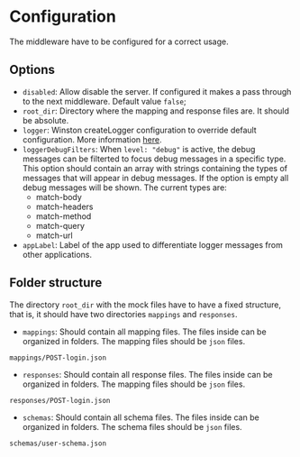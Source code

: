 # Configuration

The middleware have to be configured for a correct usage.

## Options

* `disabled`: Allow disable the server. If configured it makes a pass through to the next middleware. Default value `false`;
* `root_dir`: Directory where the mapping and response files are. It should be absolute.
* `logger`: Winston createLogger configuration to override default configuration. More information [here](https://github.com/winstonjs/winston#creating-your-own-logger).
* `loggerDebugFilters`: When `level: "debug"` is active, the debug messages can be filterted to focus debug messages in a specific type. This option should contain an array with strings containing the types of messages that will appear in debug messages. If the option is empty all debug messages will be shown. The current types are:
  * match-body
  * match-headers
  * match-method
  * match-query
  * match-url
* `appLabel`: Label of the app used to differentiate logger messages from other applications.

## Folder structure

The directory `root_dir` with the mock files have to have a fixed structure, that is, it should have two directories `mappings` and `responses`.

* `mappings`: Should contain all mapping files. The files inside can be organized in folders. The mapping files should be `json` files.
```console
mappings/POST-login.json
```
* `responses`: Should contain all response files. The files inside can be organized in folders.  The mapping files should be `json` files.
```console
responses/POST-login.json
```

* `schemas`: Should contain all schema files. The files inside can be organized in folders.  The schema files should be `json` files.
```console
schemas/user-schema.json
```

